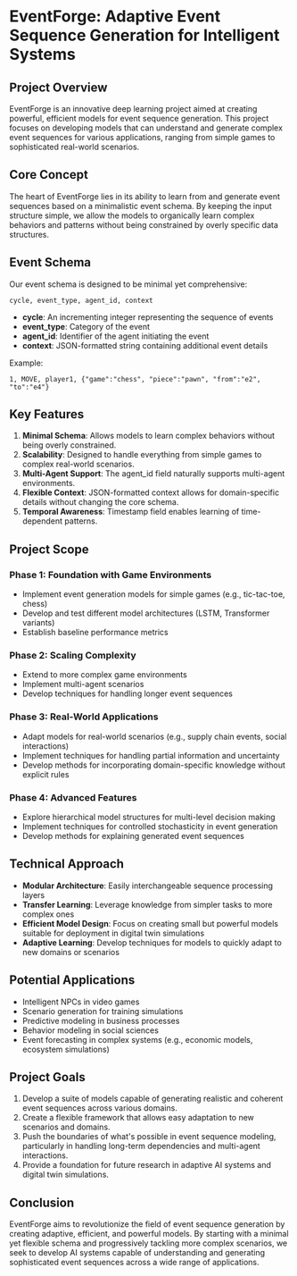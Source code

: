 # EventForge: Adaptive Event Sequence Generation for Intelligent Systems

## Project Overview

EventForge is an innovative deep learning project aimed at creating powerful, efficient models for event sequence generation. This project focuses on developing models that can understand and generate complex event sequences for various applications, ranging from simple games to sophisticated real-world scenarios.

## Core Concept

The heart of EventForge lies in its ability to learn from and generate event sequences based on a minimalistic event schema. By keeping the input structure simple, we allow the models to organically learn complex behaviors and patterns without being constrained by overly specific data structures.

## Event Schema

Our event schema is designed to be minimal yet comprehensive:

```
cycle, event_type, agent_id, context
```

- **cycle**: An incrementing integer representing the sequence of events
- **event_type**: Category of the event
- **agent_id**: Identifier of the agent initiating the event
- **context**: JSON-formatted string containing additional event details

Example:

```
1, MOVE, player1, {"game":"chess", "piece":"pawn", "from":"e2", "to":"e4"}
```

## Key Features

1. **Minimal Schema**: Allows models to learn complex behaviors without being overly constrained.
2. **Scalability**: Designed to handle everything from simple games to complex real-world scenarios.
3. **Multi-Agent Support**: The agent_id field naturally supports multi-agent environments.
4. **Flexible Context**: JSON-formatted context allows for domain-specific details without changing the core schema.
5. **Temporal Awareness**: Timestamp field enables learning of time-dependent patterns.

## Project Scope

### Phase 1: Foundation with Game Environments
- Implement event generation models for simple games (e.g., tic-tac-toe, chess)
- Develop and test different model architectures (LSTM, Transformer variants)
- Establish baseline performance metrics

### Phase 2: Scaling Complexity
- Extend to more complex game environments
- Implement multi-agent scenarios
- Develop techniques for handling longer event sequences

### Phase 3: Real-World Applications
- Adapt models for real-world scenarios (e.g., supply chain events, social interactions)
- Implement techniques for handling partial information and uncertainty
- Develop methods for incorporating domain-specific knowledge without explicit rules

### Phase 4: Advanced Features
- Explore hierarchical model structures for multi-level decision making
- Implement techniques for controlled stochasticity in event generation
- Develop methods for explaining generated event sequences

## Technical Approach

- **Modular Architecture**: Easily interchangeable sequence processing layers
- **Transfer Learning**: Leverage knowledge from simpler tasks to more complex ones
- **Efficient Model Design**: Focus on creating small but powerful models suitable for deployment in digital twin simulations
- **Adaptive Learning**: Develop techniques for models to quickly adapt to new domains or scenarios

## Potential Applications

- Intelligent NPCs in video games
- Scenario generation for training simulations
- Predictive modeling in business processes
- Behavior modeling in social sciences
- Event forecasting in complex systems (e.g., economic models, ecosystem simulations)

## Project Goals

1. Develop a suite of models capable of generating realistic and coherent event sequences across various domains.
2. Create a flexible framework that allows easy adaptation to new scenarios and domains.
3. Push the boundaries of what's possible in event sequence modeling, particularly in handling long-term dependencies and multi-agent interactions.
4. Provide a foundation for future research in adaptive AI systems and digital twin simulations.

## Conclusion

EventForge aims to revolutionize the field of event sequence generation by creating adaptive, efficient, and powerful models. By starting with a minimal yet flexible schema and progressively tackling more complex scenarios, we seek to develop AI systems capable of understanding and generating sophisticated event sequences across a wide range of applications.